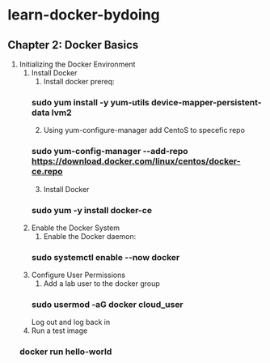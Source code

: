 # learn-docker-bydoing

## Chapter 2: Docker Basics
1. Initializing the Docker Environment
    1. Install Docker
        1. Install docker prereq: 
        ### sudo yum install -y yum-utils device-mapper-persistent-data lvm2
        2. Using yum-configure-manager add CentoS to specefic repo
        ### sudo yum-config-manager --add-repo https://download.docker.com/linux/centos/docker-ce.repo
        3. Install Docker
        ### sudo yum -y install docker-ce
    2. Enable the Docker System
        1. Enable the Docker daemon: 
        ### sudo systemctl enable --now docker
    3. Configure User Permissions
        1. Add a lab user to the docker group
          ###  sudo usermod -aG docker cloud_user
          Log out and log back in
    4. Run a test image
     ### docker run hello-world